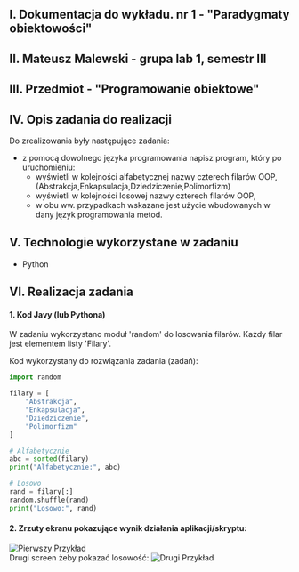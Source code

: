 ## I. Dokumentacja do wykładu. nr 1 - "Paradygmaty obiektowości"
## II. Mateusz Malewski - grupa lab 1, semestr III
## III. Przedmiot - "Programowanie obiektowe"

## IV. Opis zadania do realizacji
Do zrealizowania były następujące zadania:  
  - z pomocą dowolnego języka programowania napisz program, który po uruchomieniu:  
    - wyświetli w kolejności alfabetycznej nazwy czterech filarów OOP,  (Abstrakcja,Enkapsulacja,Dziedziczenie,Polimorfizm)
    - wyświetli w kolejności losowej nazwy czterech filarów OOP,  
    - w obu ww. przypadkach wskazane jest użycie wbudowanych w dany język programowania metod.  

## V. Technologie wykorzystane w zadaniu
  - Python

## VI. Realizacja zadania

#### 1. Kod Javy (lub Pythona)
W zadaniu wykorzystano moduł 'random' do losowania filarów. Każdy filar jest elementem listy 'Filary'. 

Kod wykorzystany do rozwiązania zadania (zadań):  



```python
import random

filary = [
    "Abstrakcja",
    "Enkapsulacja",
    "Dziedziczenie",
    "Polimorfizm"
]

# Alfabetycznie
abc = sorted(filary)
print("Alfabetycznie:", abc)

# Losowo
rand = filary[:]
random.shuffle(rand)
print("Losowo:", rand)

```

#### 2. Zrzuty ekranu pokazujące wynik działania aplikacji/skryptu:  
![Pierwszy Przykład](../images/img.png) <br>
Drugi screen żeby pokazać losowość:
![Drugi Przykład](../images/img_1.png)
